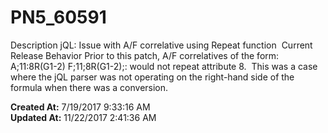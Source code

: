 # PN5_60591

Description jQL: Issue with A/F correlative using Repeat function  Current Release Behavior Prior to this patch, A/F correlatives of the form:  A;11:8R(G1-2) F;11;8R(G1-2);: would not repeat attribute 8.  This was a case where the jQL parser was not operating on the right-hand side of the formula when there was a conversion.   

**Created At:** 7/19/2017 9:33:16 AM  
**Updated At:** 11/22/2017 2:41:36 AM  

